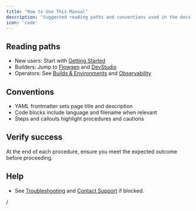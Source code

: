 ```yaml
---
title: "How to Use This Manual"
description: "Suggested reading paths and conventions used in the docs."
icon: 'code'
---
```


## Reading paths

- New users: Start with [Getting Started](/getting-started/enterprise-setup)
- Builders: Jump to [Flowgen](/flowgen/overview) and [DevStudio](/devstudio/overview)
- Operators: See [Builds & Environments](/builds/overview) and [Observability](/observability/overview)

## Conventions

- YAML frontmatter sets page title and description
- Code blocks include language and filename when relevant
- Steps and callouts highlight procedures and cautions

## Verify success

<Check>
  At the end of each procedure, ensure you meet the expected outcome before proceeding.
</Check>

## Help

- See [Troubleshooting](/support/error-codes) and [Contact Support](/support/contact) if blocked.

/